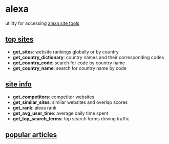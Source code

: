 # alexa
utility for accessing [alexa site tools](https://www.alexa.com/)

## [top sites](https://www.alexa.com/topsites)
* **get_sites**: website rankings globally or by country
* **get_country_dictionary**: country names and their corresponding codes
* **get_country_code**: search for code by country name
* **get_country_name**: search for country name by code

## [site info](https://www.alexa.com/siteinfo)
* **get_competitors**: competitor websites
* **get_similar_sites**: similar websites and overlap scores
* **get_rank**: alexa rank
* **get_avg_user_time**: average daily time spent
* **get_top_search_terms**: top search terms driving traffic

## [popular articles](https://www.alexa.com/popular-articles)

